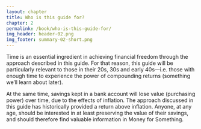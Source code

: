 ```yaml
---
layout: chapter
title: Who is this guide for?
chapter: 2
permalink: /book/who-is-this-guide-for/
img_header: header-02.png
img_footer: summary-02-short.png
---
```


Time is an essential ingredient in achieving financial freedom through the approach described in this guide. For that reason, this guide will be particularly relevant to those in their 20s, 30s and early 40s—i.e. those with enough time to experience the power of compounding returns (something we’ll learn about later).

At the same time, savings kept in a bank account will lose value (purchasing power) over time, due to the effects of inflation. The approach discussed in this guide has historically provided a return above inflation. Anyone, at any age, should be interested in at least preserving the value of their savings, and should therefore find valuable information in Money for Something.